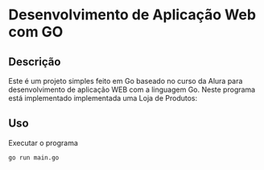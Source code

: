 # Desenvolvimento de Aplicação Web com GO

## Descrição
Este é um projeto simples feito em Go baseado no curso da Alura para desenvolvimento de aplicação WEB com a linguagem Go.
Neste programa está implementado implementada uma Loja de Produtos:

## Uso

Executar o programa
```bash
go run main.go
```

